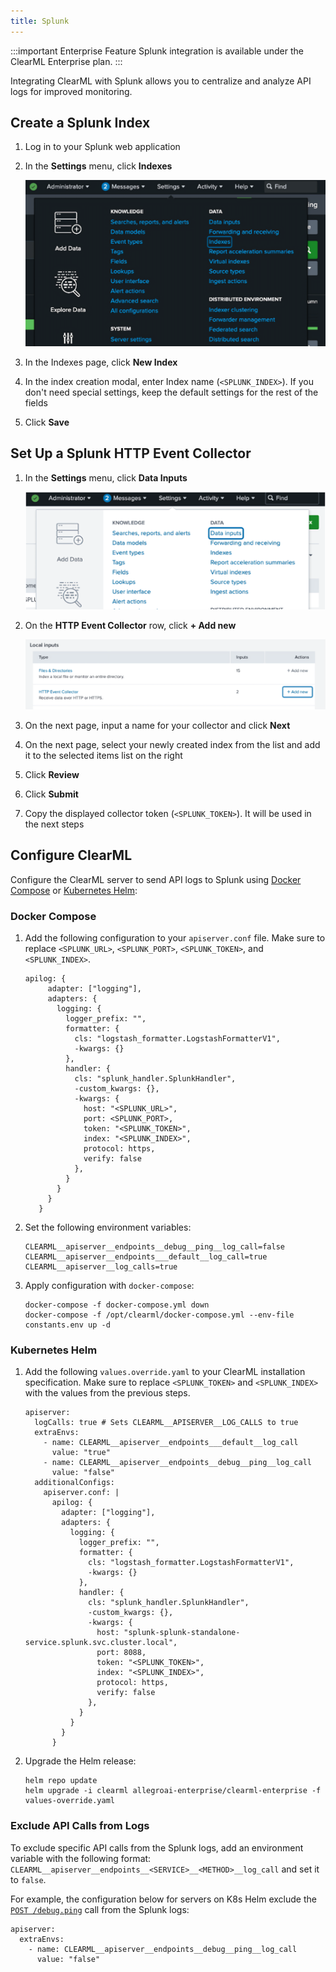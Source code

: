 ```yaml
---
title: Splunk
--- 
```


:::important Enterprise Feature
Splunk integration is available under the ClearML Enterprise plan.
:::

Integrating ClearML with Splunk allows you to centralize and analyze API logs for improved monitoring.

## Create a Splunk Index

1. Log in to your Splunk web application
1. In the **Settings** menu, click **Indexes**

   ![Splunk Settings menu](../img/server_splunk_1.png)

1. In the Indexes page, click **New Index**
1. In the index creation modal, enter Index name (`<SPLUNK_INDEX>`). If you don't need special 
settings, keep the default settings for the rest of the fields
1. Click **Save**

## Set Up a Splunk HTTP Event Collector
1. In the **Settings** menu, click **Data Inputs**
 
   ![Splunk Settings menu](../img/server_splunk_2.png)

1. On the **HTTP Event Collector** row, click **+ Add new** 

   ![Splunk](../img/server_splunk_3.png)

1. On the next page, input a name for your collector and click **Next**
1. On the next page, select your newly created index from the list and add it to the selected items list 
on the right
1. Click **Review**
1. Click **Submit**
1. Copy the displayed collector token (`<SPLUNK_TOKEN>`). It will be used in the next steps

## Configure ClearML
Configure the ClearML server to send API logs to Splunk using [Docker Compose](#docker-compose) or [Kubernetes Helm](#kubernetes-helm):

### Docker Compose 

1. Add the following configuration to your `apiserver.conf` file. Make sure to replace `<SPLUNK_URL>`, `<SPLUNK_PORT>`, 
   `<SPLUNK_TOKEN>`, and `<SPLUNK_INDEX>`. 
   
   ```
   apilog: {
        adapter: ["logging"],
        adapters: {
          logging: {
            logger_prefix: "",
            formatter: {
              cls: "logstash_formatter.LogstashFormatterV1",
              -kwargs: {}
            },
            handler: {
              cls: "splunk_handler.SplunkHandler",
              -custom_kwargs: {},
              -kwargs: {
                host: "<SPLUNK_URL>",
                port: <SPLUNK_PORT>,
                token: "<SPLUNK_TOKEN>",
                index: "<SPLUNK_INDEX>",
                protocol: https,
                verify: false
              },
            }
          }
        }
      }
   ```
1. Set the following environment variables:
   
   ```
   CLEARML__apiserver__endpoints__debug__ping__log_call=false
   CLEARML__apiserver__endpoints___default__log_call=true
   CLEARML__apiserver__log_calls=true
   ```

1. Apply configuration with `docker-compose`:
   
   ```
   docker-compose -f docker-compose.yml down
   docker-compose -f /opt/clearml/docker-compose.yml --env-file constants.env up -d
   ```
 

### Kubernetes Helm 
1. Add the following `values.override.yaml` to your ClearML installation specification. Make sure to replace `<SPLUNK_TOKEN>` 
   and `<SPLUNK_INDEX>` with the values from the previous steps.

   ```
   apiserver:
     logCalls: true # Sets CLEARML__APISERVER__LOG_CALLS to true
     extraEnvs:
       - name: CLEARML__apiserver__endpoints___default__log_call
         value: "true"
       - name: CLEARML__apiserver__endpoints__debug__ping__log_call
         value: "false"
     additionalConfigs:
       apiserver.conf: |
         apilog: {
           adapter: ["logging"],
           adapters: {
             logging: {
               logger_prefix: "",
               formatter: {
                 cls: "logstash_formatter.LogstashFormatterV1",
                 -kwargs: {}
               },
               handler: {
                 cls: "splunk_handler.SplunkHandler",
                 -custom_kwargs: {},
                 -kwargs: {
                   host: "splunk-splunk-standalone-service.splunk.svc.cluster.local",
                   port: 8088,
                   token: "<SPLUNK_TOKEN>",
                   index: "<SPLUNK_INDEX>",
                   protocol: https,
                   verify: false
                 },
               }
             }
           }
         }
   ```
   
1. Upgrade the Helm release:

   ```
   helm repo update
   helm upgrade -i clearml allegroai-enterprise/clearml-enterprise -f values-override.yaml
   ```

### Exclude API Calls from Logs 
To exclude specific API calls from the Splunk logs, add an environment variable with the following 
format: `CLEARML__apiserver__endpoints__<SERVICE>__<METHOD>__log_call` and set it to `false`.

For example, the configuration below for servers on K8s Helm exclude the [`POST /debug.ping`](../references/api/debug.md##post-debugping) 
call from the Splunk logs:

```
apiserver:
  extraEnvs:
    - name: CLEARML__apiserver__endpoints__debug__ping__log_call
      value: "false"
```